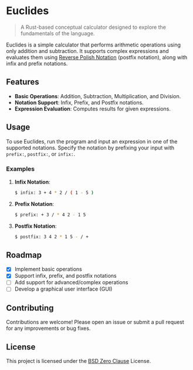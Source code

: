 # Euclides

> A Rust-based conceptual calculator designed to explore the fundamentals of the language.

Euclides is a simple calculator that performs arithmetic operations using only addition and subtraction. It supports complex expressions and evaluates them using [Reverse Polish Notation](https://en.wikipedia.org/wiki/Reverse_Polish_notation) (postfix notation), along with infix and prefix notations.

## Features

- **Basic Operations**: Addition, Subtraction, Multiplication, and Division.
- **Notation Support**: Infix, Prefix, and Postfix notations.
- **Expression Evaluation**: Computes results for given expressions.

## Usage

To use Euclides, run the program and input an expression in one of the supported notations. Specify the notation by prefixing your input with `prefix:`, `postfix:`, or `infix:`.

### Examples

1. **Infix Notation**:
    ```bash
    $ infix: 3 + 4 * 2 / ( 1 - 5 )
    ```

2. **Prefix Notation**:
    ```bash
    $ prefix: + 3 / * 4 2 - 1 5
    ```

3. **Postfix Notation**:
    ```bash
    $ postfix: 3 4 2 * 1 5 - / + 
    ```

## Roadmap

- [x] Implement basic operations
- [x] Support infix, prefix, and postfix notations
- [ ] Add support for advanced/complex operations
- [ ] Develop a graphical user interface (GUI)

## Contributing

Contributions are welcome! Please open an issue or submit a pull request for any improvements or bug fixes.

## License

This project is licensed under the [BSD Zero Clause](LICENSE) License.
